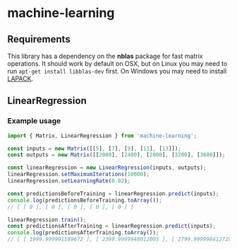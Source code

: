 # machine-learning

## Requirements
This library has a dependency on the **nblas** package for fast matrix operations.
It should work by default on OSX, but on Linux you may need to run ``apt-get install libblas-dev`` first.
On Windows you may need to install [LAPACK](http://www.netlib.org/lapack/#_lapack_version_3_7_0_2).

## LinearRegression


### Example usage
```TypeScript
import { Matrix, LinearRegression } from 'machine-learning';

const inputs = new Matrix([[5], [7], [9], [11], [13]]);
const outputs = new Matrix([[2000], [2400], [2800], [3200], [3600]]);

const linearRegression = new LinearRegression(inputs, outputs);
linearRegression.setMaximumIterations(10000);
linearRegression.setLearningRate(0.02);

const predictionsBeforeTraining = linearRegression.predict(inputs);
console.log(predictionsBeforeTraining.toArray());
// [ [ 0 ], [ 0 ], [ 0 ], [ 0 ], [ 0 ] ]

linearRegression.train();
const predictionsAfterTraining = linearRegression.predict(inputs);
console.log(predictionsAfterTraining.toArray());
// [ [ 1999.999991189672 ], [ 2399.9999948012005 ], [ 2799.999998412729 ], [ 3200.0000020242574 ], [ 3600.000005635786 ] ]

```